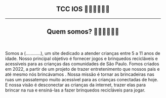 <h2 align = "center">TCC IOS 👨🏽‍💻👩🏽‍💻</h2>
<hr>
<h2 align = "center">Quem somos? 🤷🏽‍♂️🤷🏽‍♀️</h2>
<br>
<p>
Somos a (............), um site dedicado a atender crianças entre 5 a 11 anos de idade. Nosso principal objetivo é fornecer jogos e brinquedos recicláveis e acessíveis para as crianças das comunidades de São Paulo.
 Fomos criados em 2022, a partir de um projeto de trazer entretenimento que nossos pais e até mesmo nós brincávamos .
Nossa missão é tornar as brincadeiras nas ruas um passatempo muito acessível para as crianças conectadas de hoje.
E nossa visão é desconectar as crianças da internet, trazer elas para brincar na rua e ensiná-las a fazer brinquedos recicláveis para jogar.

</p>
